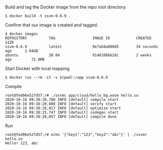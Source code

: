Build and tag the Docker image from the repo root directory.

```
$ docker build -t ssvm-0.6.9 .
```

Confirm that our image is created and tagged.

```
$ docker images
REPOSITORY          TAG                 IMAGE ID            CREATED             SIZE
ssvm-0.6.9          latest              9e7ab8a800d5        34 seconds ago      2.04GB
ubuntu              20.04               9140108b62dc        2 weeks ago         72.9MB
```

Start Docker with local mapping

```
$ docker run --rm -it -v $(pwd):/app ssvm-0.6.9
```

Compile

```
root@fed06e527d57:/# ./ssvmc app/cloud/hello_bg.wasm hello.so
2020-10-16 09:38:20,780 INFO [default] compile start
2020-10-16 09:38:20,800 INFO [default] verify start
2020-10-16 09:38:20,817 INFO [default] optimize start
2020-10-16 09:38:25,747 INFO [default] codegen start
2020-10-16 09:38:28,057 INFO [default] compile done
```

Run

```
root@fed06e527d57:/# echo '{"key1":"123","key2":"abc"}' | ./ssvmr hello.so
Hello! 123, abc
```

